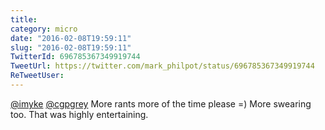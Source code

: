 ```yaml
---
title: 
category: micro
date: "2016-02-08T19:59:11"
slug: "2016-02-08T19:59:11"
TwitterId: 696785367349919744
TweetUrl: https://twitter.com/mark_philpot/status/696785367349919744
ReTweetUser: 
---
```


[@imyke](https://twitter.com/imyke) [@cgpgrey](https://twitter.com/cgpgrey) More rants more of the time please =) More swearing too. That was highly entertaining.